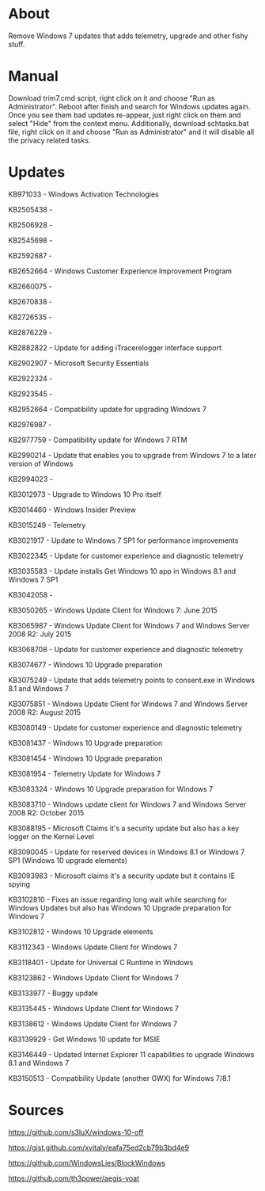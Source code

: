 # About

Remove Windows 7 updates that adds telemetry, upgrade and other fishy stuff.

# Manual

Download trim7.cmd script, right click on it and choose "Run as Administrator". Reboot after finish and search for Windows updates again. Once you see them bad updates re-appear, just right click on them and select "Hide" from the context menu. Additionally, download schtasks.bat file, right click on it and choose "Run as Administrator" and it will disable all the privacy related tasks.

# Updates

KB971033 - Windows Activation Technologies

KB2505438 -

KB2506928 -

KB2545698 -

KB2592687 -

KB2652664 - Windows Customer Experience Improvement Program

KB2660075 -

KB2670838 -

KB2726535 -

KB2876229 -

KB2882822 - Update for adding iTracerelogger interface support

KB2902907 - Microsoft Security Essentials

KB2922324 -

KB2923545 -

KB2952664 - Compatibility update for upgrading Windows 7

KB2976987 -

KB2977759 - Compatibility update for Windows 7 RTM

KB2990214 - Update that enables you to upgrade from Windows 7 to a later version of Windows

KB2994023 -

KB3012973 - Upgrade to Windows 10 Pro itself

KB3014460 - Windows Insider Preview

KB3015249 - Telemetry

KB3021917 - Update to Windows 7 SP1 for performance improvements

KB3022345 - Update for customer experience and diagnostic telemetry

KB3035583 - Update installs Get Windows 10 app in Windows 8.1 and Windows 7 SP1

KB3042058 -

KB3050265 - Windows Update Client for Windows 7: June 2015

KB3065987 - Windows Update Client for Windows 7 and Windows Server 2008 R2: July 2015

KB3068708 - Update for customer experience and diagnostic telemetry

KB3074677 - Windows 10 Upgrade preparation

KB3075249 - Update that adds telemetry points to consent.exe in Windows 8.1 and Windows 7

KB3075851 - Windows Update Client for Windows 7 and Windows Server 2008 R2: August 2015

KB3080149 - Update for customer experience and diagnostic telemetry

KB3081437 - Windows 10 Upgrade preparation

KB3081454 - Windows 10 Upgrade preparation

KB3081954 - Telemetry Update for Windows 7

KB3083324 - Windows 10 Upgrade preparation for Windows 7

KB3083710 - Windows update client for Windows 7 and Windows Server 2008 R2: October 2015

KB3088195 - Microsoft Claims it's a security update but also has a key logger on the Kernel Level

KB3090045 - Update for reserved devices in Windows 8.1 or Windows 7 SP1 (Windows 10 upgrade elements)

KB3093983 - Microsoft claims it's a security update but it contains IE spying

KB3102810 - Fixes an issue regarding long wait while searching for Windows Updates but also has Windows 10 Upgrade preparation for Windows 7

KB3102812 - Windows 10 Upgrade elements

KB3112343 - Windows Update Client for Windows 7

KB3118401 - Update for Universal C Runtime in Windows

KB3123862 - Windows Update Client for Windows 7

KB3133977 - Buggy update

KB3135445 - Windows Update Client for Windows 7

KB3138612 - Windows Update Client for Windows 7

KB3139929 - Get Windows 10 update for MSIE

KB3146449 - Updated Internet Explorer 11 capabilities to upgrade Windows 8.1 and Windows 7

KB3150513 - Compatibility Update (another GWX) for Windows 7/8.1

# Sources

https://github.com/s3luX/windows-10-off

https://gist.github.com/xvitaly/eafa75ed2cb79b3bd4e9

https://github.com/WindowsLies/BlockWindows

https://github.com/th3power/aegis-voat
